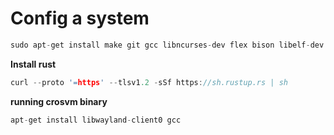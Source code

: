 # Config a system

```C
sudo apt-get install make git gcc libncurses-dev flex bison libelf-dev libssl-dev gcc-multilib pahole ninja-build
```

**Install rust**

```C
curl --proto '=https' --tlsv1.2 -sSf https://sh.rustup.rs | sh
```

**running crosvm binary**

```C
apt-get install libwayland-client0 gcc
```

